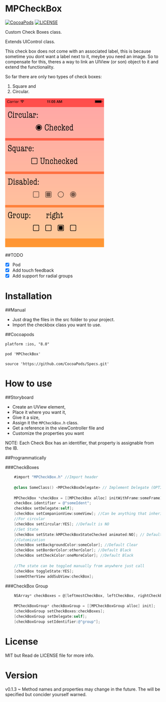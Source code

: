 # MPCheckBox

[![CocoaPods](https://img.shields.io/cocoapods/v/MPCheckBox.svg)]() 
[![LICENSE](https://img.shields.io/badge/License-MIT-brightgreen.svg)]()

Custom Check Boxes class. 

Extends UIControl class. 

This check box does not come with an associated label, this is because sometime you dont want a label next to it, meybe you need an image. So to compensate for this, theres a way to link an UIView (or son) object to it and extend the functionality.

So far there are only two types of check boxes: 

1.  Square and 
2.  Circular.
 
![Screenshot](https://raw.githubusercontent.com/MikePT28/MPCheckBox/master/Images/image.png)

##TODO
- [x] Pod
- [x] Add touch feedback
- [x] Add support for radial groups

Installation
=============

##Manual
* Just drag the files in the src folder to your project.
* Import the checkbox class you want to use.

##Cocoapods
```
platform :ios, "8.0"

pod 'MPCheckBox'

source 'https://github.com/CocoaPods/Specs.git'
```

How to use
==========

##Storyboard
* Create an UView element,
* Place it where you want it,
* Give it a size,
* Assign it the ```MPCheckBox.h``` class.
* Get a reference in the viewController file and
* Customize the properties you want

NOTE: Each Check Box has an identifier, that property is assignable from the IB.

##Programmatically

###CheckBoxes

```objective-C
    #import "MPCheckBox.h" //Import header

    @class SomeClass() <MPCheckBoxDelegate> // Implement Delegate (OPTIONAL)

    MPCheckBox *checkBox = [[MPCheckBox alloc] initWithFrame:someFrame];
    checkBox.identifier = @"someIdent";
    checkBox setDelegate:self];
    [checkBox setCompanionView:someView]; //Can be anything that inherits from UIView
    //For circular
    [checkBox setCircular:YES]; //Default is NO
    //Set State
    [checkBox setState:kMPCheckBoxStateChecked animated:NO]; // Default is Unchecked
    //Cutomization
    [checkBox setBackgroundColor:someColor]; //Default Clear
    [checkBox setBorderColor:otherColor]; //Default Black
    [checkBox setCheckColor:oneMoreColor]; //Default Black
    
    //The state can be toggled manually from anywhere just call
    [checkBox toggleState:YES];
    [someOtherView addSubView:checkBox];
```
###CheckBox Group
```objective-C
    NSArray* checkBoxes = @[leftmostCheckBox, leftCheckBox, rightCheckBox, rightmostCheckBox];

    MPCheckBoxGroup* checkBoxGroup = [[MPCheckBoxGroup alloc] init];
    [checkBoxGroup setCheckBoxes:checkBoxes];
    [checkBoxGroup setDelegate:self];
    [checkBoxGroup setIdentifier:@"group"];
```

License
============
MIT but Read de LICENSE file for more info.

Version
===========
v0.1.3 ~ Method names and properties may change in the future. The will be specified but concider yourself warned.
